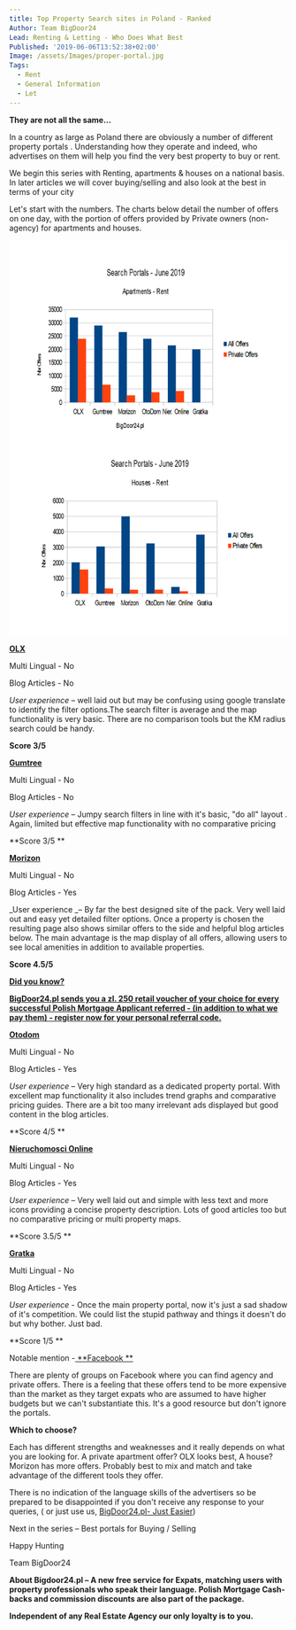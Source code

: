 ```yaml
---
title: Top Property Search sites in Poland - Ranked
Author: Team BigDoor24
Lead: Renting & Letting - Who Does What Best
Published: '2019-06-06T13:52:38+02:00'
Image: /assets/Images/proper-portal.jpg
Tags:
  - Rent
  - General Information
  - Let
---
```

**They are not all the same...**

In a country as large as Poland there are obviously a number of different property portals . Understanding how they operate and indeed, who advertises on them will help you find the very best property to buy or rent. 

We begin this series with Renting, apartments & houses on a national basis. In later articles we will cover buying/selling and also look at the best in terms of your city

Let's start with the numbers. The charts below detail the number of offers on one day, with the portion of offers provided by Private owners (non-agency) for apartments and houses.

![portal charts](../assets/Images/portal-charts.png)

[**OLX**](https://www.olx.pl/)

Multi Lingual - No

Blog Articles - No

_User experience_ – well laid out but may be confusing using google translate to identify the filter options.The search filter is average and the map functionality is very basic. There are no comparison tools but the KM radius search could be handy. 

**Score 3/5**

[**Gumtree**](https://www.gumtree.pl/)

Multi Lingual - No

Blog Articles - No

_User experience_ – Jumpy search filters in line with it's basic, "do all" layout . Again, limited but effective map functionality with no comparative pricing

**Score 3/5
**

[**Morizon**](https://www.morizon.pl/)

Multi Lingual - No

Blog Articles - Yes

_User experience _– By far the best designed site of the pack. Very well laid out and easy yet detailed filter options. Once a property is chosen the resulting page also shows similar offers to the side and helpful blog articles below. The main advantage is the map display of all offers, allowing users to see local amenities in addition to available properties.

**Score 4.5/5**

[**Did you know?**](https://bigdoor24.pl/)

[**BigDoor24.pl sends you a zl. 250 retail voucher of your choice for every successful Polish Mortgage Applicant referred - (in addition to what we pay them) - register now for your personal referral code.**](https://bigdoor24.pl/)

[**Otodom**](https://www.otodom.pl/)

Multi Lingual - No

Blog Articles - Yes

_User experience_ – Very high standard as a dedicated property portal. With excellent map functionality it also includes trend graphs and comparative pricing guides. There are a bit too many irrelevant ads displayed but good content in the blog articles.

**Score 4/5
**

[**Nieruchomosci Online**](https://www.nieruchomosci-online.pl/)

Multi Lingual - No

Blog Articles - Yes

_User experience_ – Very well laid out and simple with less text and more icons providing a concise property description. Lots of good articles too but no comparative pricing or multi property maps.

**Score 3.5/5
**

[**Gratka**](https://gratka.pl/)

Multi Lingual - No

Blog Articles - Yes

_User experience_ - Once the main property portal, now it's just a sad shadow of it's competition. We could list the stupid pathway and things it doesn't do but why bother. Just bad.

**Score 1/5
**

Notable mention -[ **Facebook
**](https://www.facebook.com/bigdoor24/)

There are plenty of groups on Facebook where you can find agency and private offers. There is a feeling that these offers tend to be more expensive than the market as they target expats who are assumed to have higher budgets but we can't substantiate this. It's a good resource but don't ignore the portals.

**Which to choose?**

Each has different strengths and weaknesses and it really depends on what you are looking for. A private apartment offer? OLX looks best, A house? Morizon has more offers. Probably best to mix and match and take advantage of the different tools they offer.

There is no indication of the language skills of the advertisers so be prepared to be disappointed if you don't receive any response to your queries, ( or just use us, [BigDoor24.pl- Just Easier](https://bigdoor24.pl/))

Next in the series – Best portals for Buying / Selling

Happy Hunting

Team BigDoor24

**About Bigdoor24.pl – A new free service for Expats, matching users with property professionals who speak their language. Polish Mortgage Cash-backs and commission discounts are also part of the package.**

**Independent of any Real Estate Agency our only loyalty is to you.**

